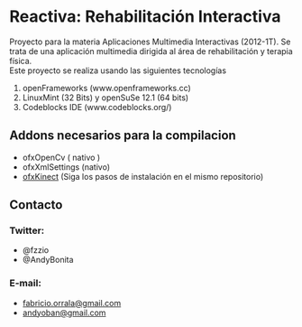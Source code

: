 Reactiva: Rehabilitaci&oacute;n Interactiva
====================================

Proyecto para la materia Aplicaciones Multimedia Interactivas (2012-1T). Se trata de una aplicaci&oacute;n multimedia dirigida al &aacute;rea de rehabilitaci&oacute;n y terapia f&iacute;sica.
<br />Este proyecto se realiza usando las siguientes tecnolog&iacute;as
<ol>
  <li>openFrameworks (www.openframeworks.cc)</li>
  <li>LinuxMint (32 Bits) y openSuSe 12.1 (64 bits)</li>
  <li>Codeblocks IDE (www.codeblocks.org/)</li>
</ol>

## Addons necesarios para la compilacion ##
* ofxOpenCv ( nativo )
* ofxXmlSettings (nativo)
* [ofxKinect](https://github.com/ofTheo/ofxKinect) (Siga los pasos de instalaci&oacute;n en el mismo repositorio)


## Contacto ##
### Twitter: ###
* @fzzio
* @AndyBonita

### E-mail: ###
* fabricio.orrala@gmail.com
* andyoban@gmail.com
